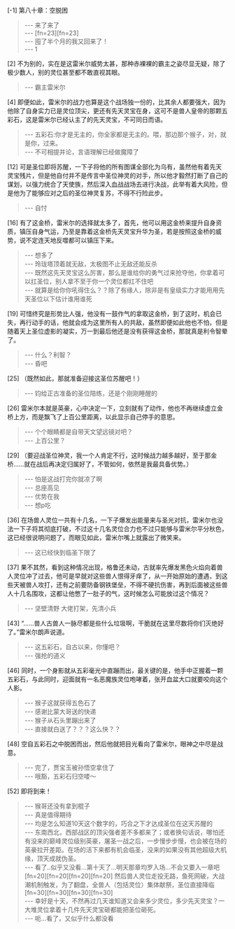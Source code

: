 
[-1] 第八十章：空脱困
>--- 来了来了<br>
>--- [fn=23][fn=23]<br>
>--- 囤了半个月的我又回来了！<br>
>--- 1<br>

[2] 不为别的，实在是这雷米尔威势太甚，那种赤裸裸的霸主之姿尽显无疑，除了极少数人，别的灵位甚至都不敢直视其眼。
>--- 霸主雷米尔<br>

[4] 即便如此，雷米尔的战力也算是这个战场独一份的，比其余人都要强大，因为他除了自身实力已是灵位顶尖，更还有先天灵宝在身，这可不是兽人皇帝的那颗五彩石，这是雷米尔已经认主了的先天灵宝，不可同日而语。
>--- 五彩石:你才是无主的，你全家都是无主的。喂，那边那个猴子，对，就是你，过来。<br>
>--- 不可相提并论，言语理解已经做魔障了<br>

[12] 可是圣位即将苏醒，一下子将他的所有图谋全部化为乌有，虽然他有着先天灵宝残片，但是他自付并不是传言中圣位神灵的对手，所以他才毅然打断了自己的谋划，以强力统合了天使族，然后深入血战战场去进行决战，此举有着大风险，但是他为了能够应对之后的圣位神灵复苏，不得不行险此步。
>--- 自忖<br>

[16] 有了这金桥，雷米尔的选择就太多了，首先，他可以用这金桥来提升自身资质，镇压自身气运，乃至是靠着这金桥先天灵宝升华为圣，若是按照这金桥的威势，说不定连天地反噬都可以镇压下来。
>--- 想多了<br>
>--- 玲珑塔顶着就无敌，太极图不止无敌还能反杀<br>
>--- 既然这先天灵宝这么厉害，那么是谁给你的勇气过来抢夺他，你拿着可以扛圣位，别人拿不至于你一个灵位都扛不住吧<br>
>--- 就算是给你你吼得住么？？除了有缘人，除非是有皇级实力才能用用先天圣位以下估计谁用谁死<br>

[19] 可惜终究是形势比人强，他没有一鼓作气的拿取这金桥，到了这时，机会已失，再行动手的话，他就会成为这里所有人的共敌，虽然即便如此他也不怕，但是随着天上圣位虚影的凝实，万一到最后他还是没有获得这金桥，那就真是利令智晕了。
>--- 什么？利智？<br>
>--- 昏吧<br>

[25] （既然如此，那就准备迎接这圣位苏醒吧！）
>--- 钧给正古准备的圣位陪练，还是个刚刚睡醒的<br>

[26] 雷米尔本就是英豪，心中决定一下，立刻就有了动作，他也不再继续虚立金桥上方，而是飘飞了上百公里距离，以此显示自己停手的意思。
>--- 个个眼睛都是自带天文望远镜对吧？<br>
>--- 上百公里？<br>

[29] （要迎战圣位神灵，我一个人肯定不行，这时候战力越多越好，至于那金桥……就在战后再决定归属好了，不管如何，依然是我最具备优势。）
>--- 怕是这战打完你就凉了啊<br>
>--- 总座高见<br>
>--- 优势在我<br>
>--- 想p吃<br>

[36] 在场兽人灵位一共有十几名，一下子爆发出能量来与圣光对抗，雷米尔也没法一下子将其彻底打破，不过这十几名灵位合力也不过只能够与雷米尔平分秋色，这已经很说明问题了，而眼见如此，雷米尔嘴上就露出了微笑来。
>--- 这已经快到临圣下限了<br>

[37] 果不其然，看到这种情况出现，格鲁还未动，古就率先爆发黑色火焰向着兽人灵位冲了过去，他可是早就对这些兽人恨得牙痒了，从一开始原始的遭遇，到这些天被兽人攻打，还有之前要防备钢铁堡垒，不得不硬抗伤害，再到后面被这些兽人十几名围攻，这都让他憋了一肚子的气，这时候怎么可能放过这个情况？
>--- 坚壁清野
大佬打架，先清小兵<br>

[43] “……兽人古兽人一脉尽都是些什么垃圾啊，干脆就在这里尽数将你们灭绝好了。”雷米尔朗声说道。
>--- 这五彩石，自古以来，你懂吧？<br>
>--- 强抢的道义<br>

[46] 同时，一个身影就从五彩毫光中直蹦而出，最关键的是，他手中正握着一颗五彩石，与此同时，迎面就有一名恶魔族灵位咆哮着，张开血盆大口就要咬向这个人影。
>--- 猴子这就获得五色石了<br>
>--- 感谢比蒙大哥送的快递<br>
>--- 猴子从石头里蹦出来了<br>
>--- 直接就白送了？？？这么快？？<br>

[48] 空自五彩石之中脱困而出，然后他就把目光看向了雷米尔，眼神之中尽是战意。
>--- 完了，贾宝玉被孙悟空拿住了<br>
>--- 哦豁，五彩石归空喽～<br>

[52] 即将到来！
>--- 猴哥还没有拿到棍子<br>
>--- 真是值得期待<br>
>--- 均是怎么知道10天这个数字的，巧合之下才达成圣位在这天苏醒的<br>
>--- 东南西北，西部战区的顶尖强者差不多都来了；或者换句话说，哪怕还有没来的巅峰灵位级别英豪，屠圣一战之后，一步慢步步慢，也会被在场的英豪拉开差距。在场的活下来都有机会临圣，没来的如果没有其他超级大机缘，顶天成就伪圣。<br>
>--- 看了..似乎又没看...第十天了...明天那章均罗入场...不会又要入一章吧[fn=20][fn=20][fn=20][fn=20] 然后兽人灵位走投无路，鱼死网破，大战潮机制触发，为了翻盘，全兽人（包括灵位）集体献祭，圣位直接降临[fn=30][fn=30][fn=30][fn=30]<br>
>--- 幸好是十天，不然再过几天谁知道又会来多少灵位，多少先天灵宝？一大堆灵位拿着十几件先天灵宝砸都能把圣位砸死。<br>
>--- 呃…看了，又似乎什么都没看<br>
